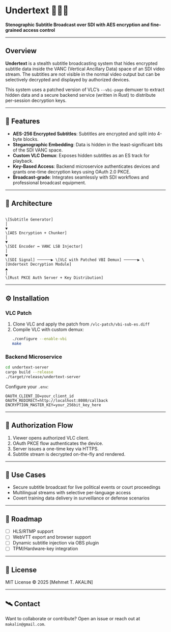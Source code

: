 # Undertext 🕵️‍♂️📼  
**Stenographic Subtitle Broadcast over SDI with AES encryption and fine-grained access control**

---

## Overview

**Undertext** is a stealth subtitle broadcasting system that hides encrypted subtitle data inside the VANC (Vertical Ancillary Data) space of an SDI video stream. The subtitles are not visible in the normal video output but can be selectively decrypted and displayed by authorized devices.

This system uses a patched version of VLC’s `--vbi-page` demuxer to extract hidden data and a secure backend service (written in Rust) to distribute per-session decryption keys.

---

## 🔐 Features

- **AES-256 Encrypted Subtitles**: Subtitles are encrypted and split into 4-byte blocks.
- **Steganographic Embedding**: Data is hidden in the least-significant bits of the SDI VANC space.
- **Custom VLC Demux**: Exposes hidden subtitles as an ES track for playback.
- **Key-Based Access**: Backend microservice authenticates devices and grants one-time decryption keys using OAuth 2.0 PKCE.
- **Broadcast-grade**: Integrates seamlessly with SDI workflows and professional broadcast equipment.

---

## 🧱 Architecture

```

\[Subtitle Generator]
│
▼
\[AES Encryption + Chunker]
│
▼
\[SDI Encoder ↔ VANC LSB Injector]
│
▼
\[SDI Signal] ──────▶ \[VLC with Patched VBI Demux] ──────▶ \[Undertext Decryption Module]
▲
│
\[Rust PKCE Auth Server + Key Distribution]

```

---

## ⚙️ Installation

### VLC Patch

1. Clone VLC and apply the patch from `/vlc-patch/vbi-sub-es.diff`
2. Compile VLC with custom demux:
```bash
   ./configure --enable-vbi
   make
````

### Backend Microservice

```bash
cd undertext-server
cargo build --release
./target/release/undertext-server
```

Configure your `.env`:

```env
OAUTH_CLIENT_ID=your_client_id
OAUTH_REDIRECT=http://localhost:8080/callback
ENCRYPTION_MASTER_KEY=your_256bit_key_here
```

---

## 🔑 Authorization Flow

1. Viewer opens authorized VLC client.
2. OAuth PKCE flow authenticates the device.
3. Server issues a one-time key via HTTPS.
4. Subtitle stream is decrypted on-the-fly and rendered.

---

## 🧪 Use Cases

* Secure subtitle broadcast for live political events or court proceedings
* Multilingual streams with selective per-language access
* Covert training data delivery in surveillance or defense scenarios

---

## 🚧 Roadmap

* [ ] HLS/RTMP support
* [ ] WebVTT export and browser support
* [ ] Dynamic subtitle injection via OBS plugin
* [ ] TPM/Hardware-key integration

---

## 📜 License

MIT License © 2025 \[Mehmet T. AKALIN]

---

## 🛰️ Contact

Want to collaborate or contribute?
Open an issue or reach out at `makalin@gmail.com`.
